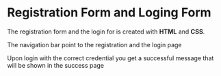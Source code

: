 # Registration Form and Loging Form

The registration form and the login for is created with **HTML** and **CSS**.

The navigation bar point to the registration and the login page 

Upon login with the correct credential you get a successful message that will be shown in the success page 
